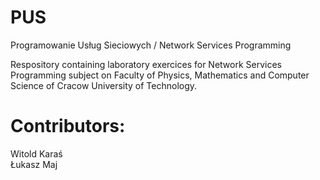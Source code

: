 # PUS
Programowanie Usług Sieciowych / Network Services Programming 


Respository containing laboratory exercices for Network Services Programming subject on Faculty of Physics, Mathematics and Computer Science of Cracow University of Technology.



# Contributors:

Witold Karaś </br>
Łukasz Maj 
